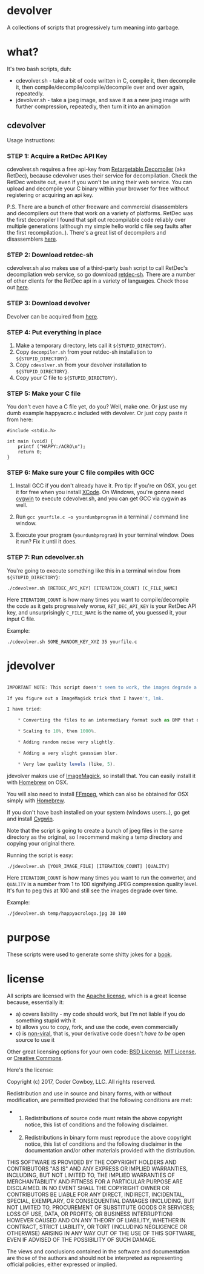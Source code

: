 # devolver

A collections of scripts that progressively turn meaning into garbage.

# what?

It's two bash scripts, duh: 

 - cdevolver.sh - take a bit of code written in C, compile it, then decompile it, then compile/decompile/compile/decompile over and over again, repeatedly.
 - jdevolver.sh - take a jpeg image, and save it as a new jpeg image with further compression, repeatedly, then turn it into an animation

## cdevolver

Usage Instructions:

### STEP 1: Acquire a RetDec API Key

cdevolver.sh requires a free api-key from [Retargetable Decompiler](https://retdec.com/) (aka RetDec), because cdevolver uses their service for decompilation. Check the RetDec website out, even if you won't be using their web service. You can upload and decompile your C binary within your browser for free without registering or acquiring an api key.

P.S. There are a bunch of other freeware and commercial disassemblers and decompilers out there that work on a variety of platforms. RetDec was the first decompiler I found that spit out recompilable code reliably over multiple generations (although my simple hello world c file seg faults after the first recompilation..). There's a great list of decompilers and disassemblers [here](https://en.wikibooks.org/wiki/X86_Disassembly/Disassemblers_and_Decompilers). 

### STEP 2: Download retdec-sh

cdevolver.sh also makes use of a third-party bash script to call RetDec's decompliation web service, so go download [retdec-sh](https://github.com/s3rvac/retdec-sh). There are a number of other clients for the RetDec api in a variety of languages. Check those out [here](https://retdec.com/api/).

### STEP 3: Download devolver

Devolver can be acquired from [here](https://github.com/happyacro/devolver). 

### STEP 4: Put everything in place

1. Make a temporary directory, lets call it `${STUPID_DIRECTORY}`.
2. Copy `decompiler.sh` from your retdec-sh installation to `${STUPID_DIRECTORY}`.
3. Copy `cdevolver.sh` from your devolver installation to `${STUPID_DIRECTORY}`. 
4. Copy your C file to `${STUPID_DIRECTORY}`.

### STEP 5: Make your C file

You don't even have a C file yet, do you? Well, make one. Or just use my dumb example happyacro.c included with devolver. Or just copy paste it from here:

	#include <stdio.h>

	int main (void) {
  		printf ("HAPPY:/ACRO\n");
  		return 0;
	}

### STEP 6: Make sure your C file compiles with GCC

1. Install GCC if you don't already have it. Pro tip: If you're on OSX, you get it for free when you install [XCode](https://stackoverflow.com/questions/9353444/how-to-use-install-gcc-on-mac-os-x-10-8-xcode-4-4). On Windows, you're gonna need [cygwin](http://preshing.com/20141108/how-to-install-the-latest-gcc-on-windows/) to execute cdevolver.sh, and you can get GCC via cygwin as well. 

2. Run `gcc yourfile.c -o yourdumbprogram` in a terminal / command line window.

3. Execute your program (`yourdumbprogram`) in your terminal window. Does it run? Fix it until it does.

### STEP 7: Run cdevolver.sh

You're going to execute something like this in a terminal window from `${STUPID_DIRECTORY}`: 

	./cdevolver.sh [RETDEC_API_KEY] [ITERATION_COUNT] [C_FILE_NAME]

Here `ITERATION_COUNT` is how many times you want to compile/decompile the code as it gets progressively worse, `RET_DEC_API_KEY` is your RetDec API key, and unsurprisingly `C_FILE_NAME` is the name of, you guessed it, your input C file.

Example:

	./cdevolver.sh SOME_RANDOM_KEY_XYZ 35 yourfile.c

# jdevolver

```js

IMPORTANT NOTE: This script doesn't seem to work, the images degrade a very tiny amount within the first 10 iterations, but no further.

If you figure out a ImageMagick trick that I haven't, lmk. 

I have tried:

	* Converting the files to an intermediary format such as BMP that doesn't create compression, in an attempt to trick ImageMagick into recompressing again.

	* Scaling to 10%, then 1000%.

	* Adding random noise very slightly.

	* Adding a very slight gaussian blur.

	* Very low quality levels (like, 5).

```


jdevolver makes use of [ImageMagick](https://www.imagemagick.org/script/index.php), so install that. You can easily install it with [Homebrew](https://brew.sh/) on OSX. 

You will also need to install [FFmpeg](https://www.ffmpeg.org/), which can also be obtained for OSX simply with [Homebrew](https://brew.sh/).

If you don't have bash installed on your system (windows users..), go get and install [Cygwin](http://im.snibgo.com/cygwin.htm).

Note that the script is going to create a bunch of jpeg files in the same directory as the original, so I recommend making a temp directory and copying your original there.

Running the script is easy: 

	./jdevolver.sh [YOUR_IMAGE_FILE] [ITERATION_COUNT] [QUALITY]

Here `ITERATION_COUNT` is how many times you want to run the converter, and `QUALITY` is a number from 1 to 100 signifying JPEG compression quality level. It's fun to peg this at 100 and still see the images degrade over time. 

Example: 

	./jdevolver.sh temp/happyacrologo.jpg 30 100

# purpose

These scripts were used to generate some shitty jokes for a [book](http://www.happyacro.com).

# license

All scripts are licensed with the [Apache license](http://en.wikipedia.org/wiki/Apache_license), which is a great license because, essentially it:

* a) covers liability - my code should work, but I'm not liable if you do something stupid with it
* b) allows you to copy, fork, and use the code, even commercially
* c) is [non-viral](http://en.wikipedia.org/wiki/Viral_license), that is, your derivative code doesn't *have to be* open source to use it

Other great licensing options for your own code: [BSD License](https://en.wikipedia.org/wiki/BSD_licenses), [MIT License](https://en.wikipedia.org/wiki/MIT_License), or [Creative Commons](https://en.wikipedia.org/wiki/Creative_Commons_license).

Here's the license:

Copyright (c) 2017, Coder Cowboy, LLC. All rights reserved.

Redistribution and use in source and binary forms, with or without
modification, are permitted provided that the following conditions are met:
* 1. Redistributions of source code must retain the above copyright notice, this
list of conditions and the following disclaimer.
* 2. Redistributions in binary form must reproduce the above copyright notice,
this list of conditions and the following disclaimer in the documentation
and/or other materials provided with the distribution.
  
THIS SOFTWARE IS PROVIDED BY THE COPYRIGHT HOLDERS AND CONTRIBUTORS "AS IS" AND
ANY EXPRESS OR IMPLIED WARRANTIES, INCLUDING, BUT NOT LIMITED TO, THE IMPLIED
WARRANTIES OF MERCHANTABILITY AND FITNESS FOR A PARTICULAR PURPOSE ARE
DISCLAIMED. IN NO EVENT SHALL THE COPYRIGHT OWNER OR CONTRIBUTORS BE LIABLE FOR
ANY DIRECT, INDIRECT, INCIDENTAL, SPECIAL, EXEMPLARY, OR CONSEQUENTIAL DAMAGES
(INCLUDING, BUT NOT LIMITED TO, PROCUREMENT OF SUBSTITUTE GOODS OR SERVICES;
LOSS OF USE, DATA, OR PROFITS; OR BUSINESS INTERRUPTION) HOWEVER CAUSED AND
ON ANY THEORY OF LIABILITY, WHETHER IN CONTRACT, STRICT LIABILITY, OR TORT
(INCLUDING NEGLIGENCE OR OTHERWISE) ARISING IN ANY WAY OUT OF THE USE OF THIS
SOFTWARE, EVEN IF ADVISED OF THE POSSIBILITY OF SUCH DAMAGE.
  
The views and conclusions contained in the software and documentation are those
of the authors and should not be interpreted as representing official policies,
either expressed or implied.

